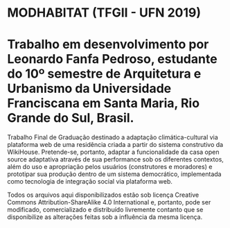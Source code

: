 # MODHABITAT (TFGII - UFN 2019)
# Trabalho em desenvolvimento por Leonardo Fanfa Pedroso, estudante do 10º semestre de Arquitetura e Urbanismo da Universidade Franciscana em Santa Maria, Rio Grande do Sul, Brasil.

Trabalho Final de Graduação destinado a adaptação climática-cultural via plataforma web de uma residência criada a partir do sistema construtivo da WikiHouse. 
Pretende-se, portanto, adaptar a funcionalidade da casa open source adaptativa através de sua performance sob os diferentes contextos, além do uso e apropriação pelos usuários (construtores e moradores) e  prototipar sua produção dentro de um sistema democrático, implementada como tecnologia de integração social via plataforma web.

Todos os arquivos aqui disponibilizados estão sob licença Creative Commons Attribution-ShareAlike 4.0 International e, portanto, pode ser modificado, comercializado e distribuído livremente contanto que se disponibilize as alterações feitas sob a influência da mesma licença.
